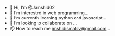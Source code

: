 - 👋 Hi, I’m @Jamshid02
- 👀 I’m interested in web programming...
- 🌱 I’m currently learning python and javascript...
- 💞️ I’m looking to collaborate on ...
- 📫 How to reach me jmshidismatov@gmail.com...

<!---
Jamshid02/Jamshid02 is a ✨ special ✨ repository because its `README.md` (this file) appears on your GitHub profile.
You can click the Preview link to take a look at your changes.
--->
